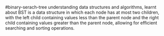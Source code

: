 #binary-serach-tree
understanding data structures and algorithms, learnt about
BST is a data structure in which each node has at most two children, with the left child
 containing values less than the parent node and the 
right child containing values greater than the parent node, 
allowing for efficient searching and sorting operations.
